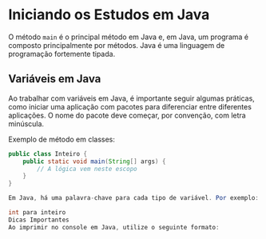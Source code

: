 # Iniciando os Estudos em Java

O método `main` é o principal método em Java e, em Java, um programa é composto principalmente por métodos. Java é uma linguagem de programação fortemente tipada.

## Variáveis em Java

Ao trabalhar com variáveis em Java, é importante seguir algumas práticas, como iniciar uma aplicação com pacotes para diferenciar entre diferentes aplicações. O nome do pacote deve começar, por convenção, com letra minúscula.

Exemplo de método em classes:

```java
public class Inteiro {
    public static void main(String[] args) {
        // A lógica vem neste escopo
    }
}

Em Java, há uma palavra-chave para cada tipo de variável. Por exemplo:

int para inteiro
Dicas Importantes
Ao imprimir no console em Java, utilize o seguinte formato:



